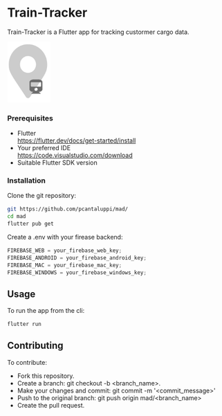 # Train-Tracker

Train-Tracker is a Flutter app for tracking custormer cargo data.

<img src="https://github.com/pcantaluppi/mad/blob/main/assets/images/logo.png?raw=true" width="100px" alt="Train-Tracker" />

### Prerequisites

- Flutter
  <br />https://flutter.dev/docs/get-started/install
- Your preferred IDE
  <br />https://code.visualstudio.com/download
- Suitable Flutter SDK version

### Installation

Clone the git repository:

```sh
git https://github.com/pcantaluppi/mad/
cd mad
flutter pub get
```

Create a .env with your firease backend:

```js
FIREBASE_WEB = your_firebase_web_key;
FIREBASE_ANDROID = your_firebase_android_key;
FIREBASE_MAC = your_firebase_mac_key;
FIREBASE_WINDOWS = your_firebase_windows_key;
```

## Usage

To run the app from the cli:

```sh
flutter run
```

## Contributing

To contribute:

- Fork this repository.
- Create a branch: git checkout -b <branch_name>.
- Make your changes and commit: git commit -m '<commit_message>'
- Push to the original branch: git push origin mad/<branch_name>
- Create the pull request.
